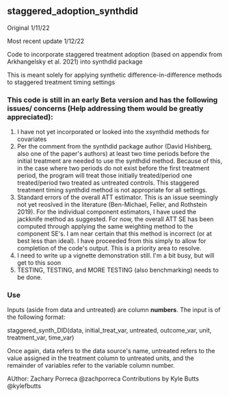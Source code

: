 ## staggered_adoption_synthdid

Original 1/11/22

Most recent update 1/12/22

Code to incorporate staggered treatment adoption (based on appendix from Arkhangelsky et al. 2021) into synthdid package

This is meant solely for applying synthetic difference-in-difference methods to staggered treatment timing settings


### This code is still in an early Beta version and has the following issues/ concerns (Help addressing them would be greatly appreciated):

1) I have not yet incorporated or looked into the xsynthdid methods for covariates
2) Per the comment from the synthdid package author (David Hishberg, also one of the paper's authors) at least two time periods before the initial treatment are needed to use the synthdid method. Because of this, in the case where two periods do not exist before the first treatment period, the program will treat those initially treated/period one treated/period two treated as untreated controls. This staggered treatment timing synthdid method is not appropriate for all settings. 
3) Standard errors of the overall ATT estimator. This is an issue seemingly not yet reoslved in the literature (Ben-Michael, Feller, and Rothstein 2019). For the individual component estimators, I have used the jackknife method as suggested. For now, the overall ATT SE has been computed through applying the same weighting method to the component SE's. I am near certain that this method is incorrect (or at best less than ideal). I have proceeded from this simply to allow for completion of the code's output. This is a priority area to resolve. 
4) I need to write up a vignette demonstration still. I'm a bit busy, but will get to this soon
5) TESTING, TESTING, and MORE TESTING (also benchmarking) needs to be done. 


### Use
Inputs (aside from data and untreated) are column <b>numbers</b>. The input is of the following format:

staggered_synth_DID(data, initial_treat_var, untreated, outcome_var,   unit, treatment_var, time_var)

Once again, data refers to the data source's name, untreated refers to the value assigned in the treatment column to untreated units, and the remainder of variables refer to the variable column number. 

AUthor: Zachary Porreca @zachporreca
Contributions by Kyle Butts @kylefbutts
